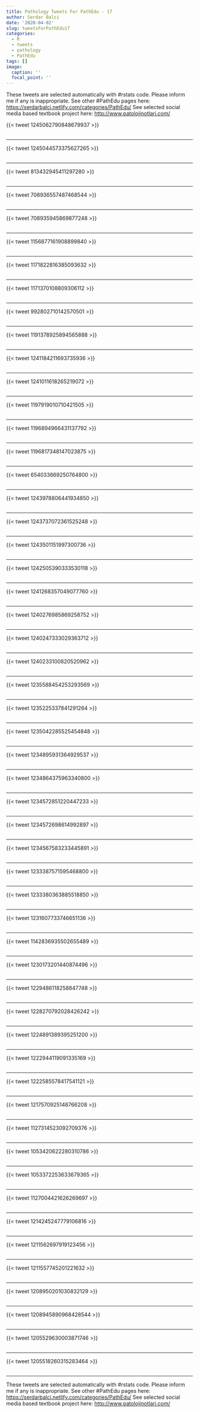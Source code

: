 ```yaml
---
title: Pathology Tweets For PathEdu - 17
author: Serdar Balci
date: '2020-04-02'
slug: tweetsForPathEdu17
categories:
  - R
  - tweets
  - pathology
  - PathEdu
tags: []
image:
  caption: ''
  focal_point: ''
---
```



These tweets are selected automatically with #rstats code. Please inform me if any is inappropriate.
See other #PathEdu pages here: https://serdarbalci.netlify.com/categories/PathEdu/ 
See selected social media based textbook project here: http://www.patolojinotlari.com/

{{< tweet 1245062790848679937 >}}
<br>
<br>
<hr>
{{< tweet 1245044573375627265 >}}
<br>
<br>
<hr>
{{< tweet 813432945411297280 >}}
<br>
<br>
<hr>
{{< tweet 708936557487468544 >}}
<br>
<br>
<hr>
{{< tweet 708935945869877248 >}}
<br>
<br>
<hr>
{{< tweet 1156877161908899840 >}}
<br>
<br>
<hr>
{{< tweet 1171822816385093632 >}}
<br>
<br>
<hr>
{{< tweet 1171370108809306112 >}}
<br>
<br>
<hr>
{{< tweet 992802710142570501 >}}
<br>
<br>
<hr>
{{< tweet 1191378925894565888 >}}
<br>
<br>
<hr>
{{< tweet 1241184211693735936 >}}
<br>
<br>
<hr>
{{< tweet 1241011618265219072 >}}
<br>
<br>
<hr>
{{< tweet 1197919010710421505 >}}
<br>
<br>
<hr>
{{< tweet 1196894966431137792 >}}
<br>
<br>
<hr>
{{< tweet 1196817348147023875 >}}
<br>
<br>
<hr>
{{< tweet 654033669250764800 >}}
<br>
<br>
<hr>
{{< tweet 1243978806441934850 >}}
<br>
<br>
<hr>
{{< tweet 1243737072361525248 >}}
<br>
<br>
<hr>
{{< tweet 1243501151997300736 >}}
<br>
<br>
<hr>
{{< tweet 1242505390333530118 >}}
<br>
<br>
<hr>
{{< tweet 1241268357049077760 >}}
<br>
<br>
<hr>
{{< tweet 1240276985869258752 >}}
<br>
<br>
<hr>
{{< tweet 1240247333029363712 >}}
<br>
<br>
<hr>
{{< tweet 1240233100820520962 >}}
<br>
<br>
<hr>
{{< tweet 1235588454253293569 >}}
<br>
<br>
<hr>
{{< tweet 1235225337841291264 >}}
<br>
<br>
<hr>
{{< tweet 1235042285525454848 >}}
<br>
<br>
<hr>
{{< tweet 1234895931364929537 >}}
<br>
<br>
<hr>
{{< tweet 1234864375963340800 >}}
<br>
<br>
<hr>
{{< tweet 1234572851220447233 >}}
<br>
<br>
<hr>
{{< tweet 1234572698614992897 >}}
<br>
<br>
<hr>
{{< tweet 1234567583233445891 >}}
<br>
<br>
<hr>
{{< tweet 1233387571595468800 >}}
<br>
<br>
<hr>
{{< tweet 1233380363885518850 >}}
<br>
<br>
<hr>
{{< tweet 1231607733746651136 >}}
<br>
<br>
<hr>
{{< tweet 1142836935502655489 >}}
<br>
<br>
<hr>
{{< tweet 1230173201440874496 >}}
<br>
<br>
<hr>
{{< tweet 1229486118258847748 >}}
<br>
<br>
<hr>
{{< tweet 1228270792028426242 >}}
<br>
<br>
<hr>
{{< tweet 1224891389395251200 >}}
<br>
<br>
<hr>
{{< tweet 1222944119091335169 >}}
<br>
<br>
<hr>
{{< tweet 1222585578417541121 >}}
<br>
<br>
<hr>
{{< tweet 1217570925148766208 >}}
<br>
<br>
<hr>
{{< tweet 1127314523092709376 >}}
<br>
<br>
<hr>
{{< tweet 1053420622280310786 >}}
<br>
<br>
<hr>
{{< tweet 1053372253633679365 >}}
<br>
<br>
<hr>
{{< tweet 1127004421626269697 >}}
<br>
<br>
<hr>
{{< tweet 1214245247779106816 >}}
<br>
<br>
<hr>
{{< tweet 1211562697919123456 >}}
<br>
<br>
<hr>
{{< tweet 1211557745201221632 >}}
<br>
<br>
<hr>
{{< tweet 1208950201030832129 >}}
<br>
<br>
<hr>
{{< tweet 1208945890968428544 >}}
<br>
<br>
<hr>
{{< tweet 1205529630003871746 >}}
<br>
<br>
<hr>
{{< tweet 1205518260315283464 >}}
<br>
<br>
<hr>


These tweets are selected automatically with #rstats code. Please inform me if any is inappropriate.
See other #PathEdu pages here: https://serdarbalci.netlify.com/categories/PathEdu/ 
See selected social media based textbook project here: http://www.patolojinotlari.com/

